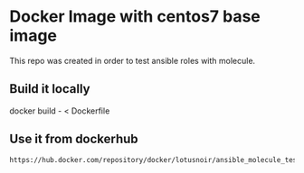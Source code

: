 
# Docker Image with centos7 base image 

This repo was created in order to test ansible roles with molecule.

## Build it locally

  docker build - < Dockerfile

## Use it from dockerhub

    https://hub.docker.com/repository/docker/lotusnoir/ansible_molecule_test_images:centos7
